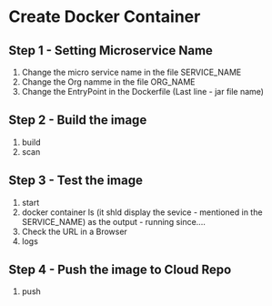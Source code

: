 # Create Docker Container

## Step 1 - Setting Microservice Name

1. Change the micro service name in the file SERVICE_NAME
2. Change the Org namme in the file ORG_NAME
3. Change the EntryPoint in the Dockerfile (Last line - jar file name) 

## Step 2 - Build the image

1. build
2. scan

## Step 3 - Test the image

1. start
2. docker container ls (it shld display the sevice - mentioned in the SERVICE_NAME) as the output - running since.... 
3. Check the URL in a Browser
4. logs

## Step 4 - Push the image to Cloud Repo

1. push
